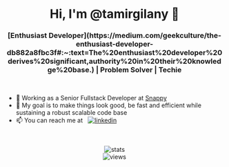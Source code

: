 <h1 align="center">Hi, I'm @tamirgilany 👋</h1>

<h3 align="center">[Enthusiast Developer](https://medium.com/geekculture/the-enthusiast-developer-db882a8fbc3f#:~:text=The%20enthusiast%20developer%20derives%20significant,authority%20in%20their%20knowledge%20base.) | Problem Solver | Techie</h3>

&nbsp;

- 💼 Working as a Senior Fullstack Developer at [Snappy](https://www.snappy.com/)
- 🎯 My goal is to make things look good, be fast and efficient while sustaining a robust scalable code base
- 📫 You can reach me at &nbsp; [![linkedin](https://img.shields.io/badge/linkedin-%230077B5.svg?style=flatl&logo=linkedin)](https://www.linkedin.com/in/tamirgilany/)

&nbsp;

<div align="center"><img src="https://github-readme-stats.vercel.app/api?username=tamirgilany&count_private=true&show_icons=true&theme=nightowl" alt="stats" /></div>

<div align="center"><img src="https://komarev.com/ghpvc/?username=tamirgilany&color=blueviolet" alt="views" /></div>

<!---
tamirgilany/tamirgilany is a ✨ special ✨ repository because its `README.md` (this file) appears on your GitHub profile.
You can click the Preview link to take a look at your changes.
--->
